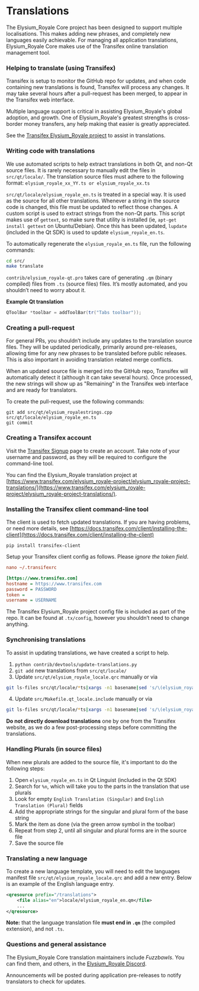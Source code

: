 Translations
============

The Elysium_Royale Core project has been designed to support multiple localisations. This makes adding new phrases, and completely new languages easily achievable. For managing all application translations, Elysium_Royale Core makes use of the Transifex online translation management tool.

### Helping to translate (using Transifex)
Transifex is setup to monitor the GitHub repo for updates, and when code containing new translations is found, Transifex will process any changes. It may take several hours after a pull-request has been merged, to appear in the Transifex web interface.

Multiple language support is critical in assisting Elysium_Royale's global adoption, and growth. One of Elysium_Royale's greatest strengths is cross-border money transfers, any help making that easier is greatly appreciated.

See the [Transifex Elysium_Royale project](https://www.transifex.com/elysium_royale-project/elysium_royale-project-translations/) to assist in translations.

### Writing code with translations
We use automated scripts to help extract translations in both Qt, and non-Qt source files. It is rarely necessary to manually edit the files in `src/qt/locale/`. The translation source files must adhere to the following format:
`elysium_royale_xx_YY.ts or elysium_royale_xx.ts`

`src/qt/locale/elysium_royale_en.ts` is treated in a special way. It is used as the source for all other translations. Whenever a string in the source code is changed, this file must be updated to reflect those changes. A custom script is used to extract strings from the non-Qt parts. This script makes use of `gettext`, so make sure that utility is installed (ie, `apt-get install gettext` on Ubuntu/Debian). Once this has been updated, `lupdate` (included in the Qt SDK) is used to update `elysium_royale_en.ts`.

To automatically regenerate the `elysium_royale_en.ts` file, run the following commands:
```sh
cd src/
make translate
```

`contrib/elysium_royale-qt.pro` takes care of generating `.qm` (binary compiled) files from `.ts` (source files) files. It’s mostly automated, and you shouldn’t need to worry about it.

**Example Qt translation**
```cpp
QToolBar *toolbar = addToolBar(tr("Tabs toolbar"));
```

### Creating a pull-request
For general PRs, you shouldn’t include any updates to the translation source files. They will be updated periodically, primarily around pre-releases, allowing time for any new phrases to be translated before public releases. This is also important in avoiding translation related merge conflicts.

When an updated source file is merged into the GitHub repo, Transifex will automatically detect it (although it can take several hours). Once processed, the new strings will show up as "Remaining" in the Transifex web interface and are ready for translators.

To create the pull-request, use the following commands:
```
git add src/qt/elysium_royalestrings.cpp src/qt/locale/elysium_royale_en.ts
git commit
```

### Creating a Transifex account
Visit the [Transifex Signup](https://www.transifex.com/signup/) page to create an account. Take note of your username and password, as they will be required to configure the command-line tool.

You can find the Elysium_Royale translation project at [https://www.transifex.com/elysium_royale-project/elysium_royale-project-translations/](https://www.transifex.com/elysium_royale-project/elysium_royale-project-translations/).

### Installing the Transifex client command-line tool
The client is used to fetch updated translations. If you are having problems, or need more details, see [https://docs.transifex.com/client/installing-the-client](https://docs.transifex.com/client/installing-the-client)

`pip install transifex-client`

Setup your Transifex client config as follows. Please *ignore the token field*.

```ini
nano ~/.transifexrc

[https://www.transifex.com]
hostname = https://www.transifex.com
password = PASSWORD
token =
username = USERNAME
```

The Transifex Elysium_Royale project config file is included as part of the repo. It can be found at `.tx/config`, however you shouldn’t need to change anything.

### Synchronising translations
To assist in updating translations, we have created a script to help.

1. `python contrib/devtools/update-translations.py`
2. `git add` new translations from `src/qt/locale/`
3. Update `src/qt/elysium_royale_locale.qrc` manually or via
```bash
git ls-files src/qt/locale/*ts|xargs -n1 basename|sed 's/\(elysium_royale_\(.*\)\).ts/<file alias="\2">locale\/\1.qm<\/file>/'
```
4. Update `src/Makefile.qt_locale.include` manually or via
```bash
git ls-files src/qt/locale/*ts|xargs -n1 basename|sed 's/\(elysium_royale_\(.*\)\).ts/  qt\/locale\/\1.ts \\/'
```

**Do not directly download translations** one by one from the Transifex website, as we do a few post-processing steps before committing the translations.

### Handling Plurals (in source files)
When new plurals are added to the source file, it's important to do the following steps:

1. Open `elysium_royale_en.ts` in Qt Linguist (included in the Qt SDK)
2. Search for `%n`, which will take you to the parts in the translation that use plurals
3. Look for empty `English Translation (Singular)` and `English Translation (Plural)` fields
4. Add the appropriate strings for the singular and plural form of the base string
5. Mark the item as done (via the green arrow symbol in the toolbar)
6. Repeat from step 2, until all singular and plural forms are in the source file
7. Save the source file

### Translating a new language
To create a new language template, you will need to edit the languages manifest file `src/qt/elysium_royale_locale.qrc` and add a new entry. Below is an example of the English language entry.

```xml
<qresource prefix="/translations">
    <file alias="en">locale/elysium_royale_en.qm</file>
    ...
</qresource>
```

**Note:** that the language translation file **must end in `.qm`** (the compiled extension), and not `.ts`.

### Questions and general assistance
The Elysium_Royale Core translation maintainers include *Fuzzbawls*. You can find them, and others, in the [Elysium_Royale Discord](https://discord.elysium_royale.org).

Announcements will be posted during application pre-releases to notify translators to check for updates.

